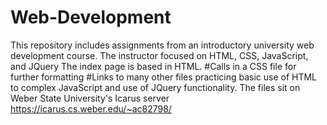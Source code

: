 # Web-Development
This repository includes assignments from an introductory university web development course. The instructor focused on HTML, CSS, JavaScript, and JQuery
The index page is based in HTML.
  #Calls in a CSS file for further formatting
  #Links to many other files practicing basic use of HTML to complex JavaScript and use of JQuery functionality.
The files sit on Weber State University's Icarus server
  https://icarus.cs.weber.edu/~ac82798/
